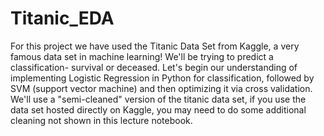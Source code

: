 # Titanic_EDA
For this project we have used the Titanic Data Set from Kaggle, a very famous data set in machine learning! We'll be trying to predict a classification- survival or deceased. Let's begin our understanding of implementing Logistic Regression in Python for classification, followed by SVM (support vector machine) and then optimizing it via cross validation. We'll use a "semi-cleaned" version of the titanic data set, if you use the data set hosted directly on Kaggle, you may need to do some additional cleaning not shown in this lecture notebook.
